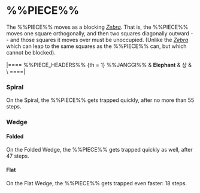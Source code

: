# %%PIECE%%

The %%PIECE%% moves as a blocking [*Zebra*](zebra.html). That is,
the %%PIECE%% moves one square orthogonally, and then two squares
diagonally outward -- and those squares it moves over must be
unoccupied. (Unlike the [*Zebra*](zebra.html) which can leap
to the same squares as the %%PIECE%% can, but which cannot be
blocked).

|====
%%PIECE_HEADERS%%
  {th = 1}  %%JANGGI%%
&           **Elephant** & &#xC0C1;
&           \\
====|


### Spiral

On the Spiral, the %%PIECE%% gets trapped quickly, after no more
than 55 steps.


### Wedge

#### Folded

On the Folded Wedge, the %%PIECE%% gets trapped quickly as well,
after 47 steps.

#### Flat

On the Flat Wedge, the %%PIECE%% gets trapped even faster: 18 steps.
